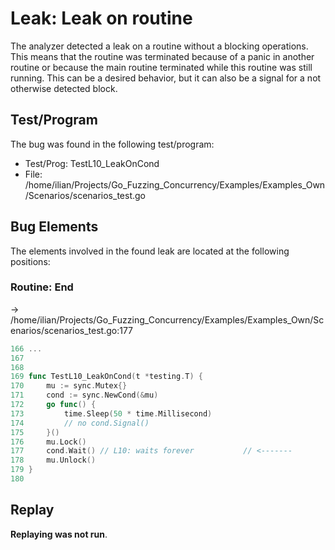 # Leak: Leak on routine

The analyzer detected a leak on a routine without a blocking operations.
This means that the routine was terminated because of a panic in another routine or because the main routine terminated while this routine was still running.
This can be a desired behavior, but it can also be a signal for a not otherwise detected block.

## Test/Program
The bug was found in the following test/program:

- Test/Prog: TestL10_LeakOnCond
- File: /home/ilian/Projects/Go_Fuzzing_Concurrency/Examples/Examples_Own/Scenarios/scenarios_test.go

## Bug Elements
The elements involved in the found leak are located at the following positions:

###  Routine: End
-> /home/ilian/Projects/Go_Fuzzing_Concurrency/Examples/Examples_Own/Scenarios/scenarios_test.go:177
```go
166 ...
167 
168 
169 func TestL10_LeakOnCond(t *testing.T) {
170 	mu := sync.Mutex{}
171 	cond := sync.NewCond(&mu)
172 	go func() {
173 		time.Sleep(50 * time.Millisecond)
174 		// no cond.Signal()
175 	}()
176 	mu.Lock()
177 	cond.Wait() // L10: waits forever           // <-------
178 	mu.Unlock()
179 }
180 
```


## Replay
**Replaying was not run**.

